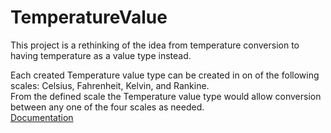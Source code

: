 # TemperatureValue
This project is a rethinking of the idea from temperature conversion to
having temperature as a value type instead.

Each created Temperature value type can be created in on of the following scales: Celsius, Fahrenheit, Kelvin, and Rankine.   
From the defined scale the Temperature value type would allow conversion between any one of the four scales as needed. 
<br/>
[Documentation](http://fredekstrand.github.io/TemperatureValue)

